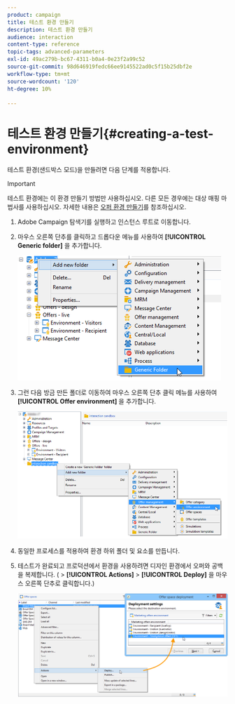 ```yaml
---
product: campaign
title: 테스트 환경 만들기
description: 테스트 환경 만들기
audience: interaction
content-type: reference
topic-tags: advanced-parameters
exl-id: 49ac279b-bc67-4311-b0a4-0e23f2a99c52
source-git-commit: 98d646919fedc66ee9145522ad0c5f15b25dbf2e
workflow-type: tm+mt
source-wordcount: '120'
ht-degree: 10%

---
```


# 테스트 환경 만들기{#creating-a-test-environment}

테스트 환경(샌드박스 모드)을 만들려면 다음 단계를 적용합니다.

>[!IMPORTANT]
>
>테스트 환경에는 이 환경 만들기 방법만 사용하십시오. 다른 모든 경우에는 대상 매핑 마법사를 사용하십시오. 자세한 내용은 [오퍼 환경 만들기](../../interaction/using/live-design-environments.md#creating-an-offer-environment)를 참조하십시오.

1. Adobe Campaign 탐색기를 실행하고 인스턴스 루트로 이동합니다.
1. 마우스 오른쪽 단추를 클릭하고 드롭다운 메뉴를 사용하여 **[!UICONTROL Generic folder]** 을 추가합니다.

   ![](assets/offer_env_creation_001.png)

1. 그런 다음 방금 만든 폴더로 이동하여 마우스 오른쪽 단추 클릭 메뉴를 사용하여 **[!UICONTROL Offer environment]** 을 추가합니다.

   ![](assets/offer_env_creation_001bis.png)

1. 동일한 프로세스를 적용하여 환경 하위 폴더 및 요소를 만듭니다.
1. 테스트가 완료되고 프로덕션에서 환경을 사용하려면 디자인 환경에서 오퍼와 공백을 복제합니다. ( > **[!UICONTROL Actions]** > **[!UICONTROL Deploy]** 을 마우스 오른쪽 단추로 클릭합니다.)

   ![](assets/migration_interaction_5.png)
